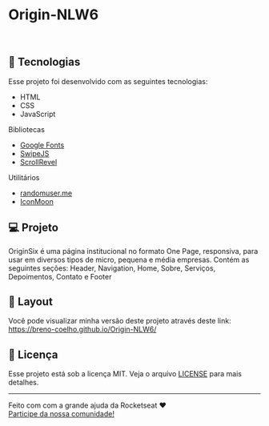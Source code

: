 # Origin-NLW6

<br>

## 🚀 Tecnologias

Esse projeto foi desenvolvido com as seguintes tecnologias:

- HTML
- CSS
- JavaScript

Bibliotecas

- [Google Fonts](https://fonts.google.com/)
- [SwipeJS](https://github.com/nolimits4web/Swiper)
- [ScrollRevel](https://scrollrevealjs.org)

Utilitários

- [randomuser.me](https://randomuser.me/photos)
- [IconMoon](https://icomoon.io/app/#/select)

## 💻 Projeto

OriginSix é uma página institucional no formato One Page, responsiva, para usar em diversos tipos de micro, pequena e média empresas. Contém as seguintes seções: Header, Navigation, Home, Sobre, Serviços, Depoimentos, Contato e Footer

## 🔖 Layout

Você pode visualizar minha versão deste projeto através deste link: https://breno-coelho.github.io/Origin-NLW6/

## 📝 Licença

Esse projeto está sob a licença MIT. Veja o arquivo [LICENSE](.github/LICENSE.md) para mais detalhes.

---

Feito com com a grande ajuda da Rocketseat ♥<br>
[Participe da nossa comunidade!](https://discordapp.com/invite/gCRAFhc)
